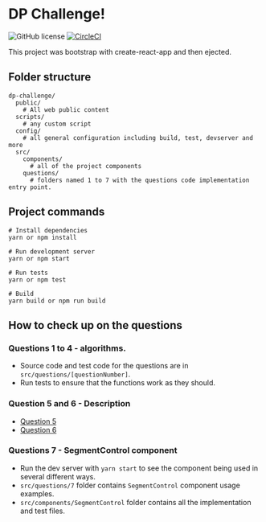 # DP Challenge!

![GitHub license](https://img.shields.io/badge/license-MIT-blue.svg) [![CircleCI](https://circleci.com/gh/juanmagalhaes/dp-challenge.svg?style=svg)](https://circleci.com/gh/juanmagalhaes/dp-challenge)

This project was bootstrap with create-react-app and then ejected.

## Folder structure

```
dp-challenge/
  public/
    # All web public content
  scripts/
    # any custom script
  config/
    # all general configuration including build, test, devserver and more
  src/
    components/
      # all of the project components
    questions/
      # folders named 1 to 7 with the questions code implementation entry point.
```

## Project commands

```
# Install dependencies
yarn or npm install

# Run development server
yarn or npm start

# Run tests
yarn or npm test

# Build
yarn build or npm run build
```

## How to check up on the questions

### Questions 1 to 4 - algorithms.

- Source code and test code for the questions are in `src/questions/[questionNumber]`.
- Run tests to ensure that the functions work as they should.

### Question 5 and 6 - Description

- [Question 5](https://github.com/juanmagalhaes/dp-challenge/tree/master/src/questions/5)
- [Question 6](https://github.com/juanmagalhaes/dp-challenge/tree/master/src/questions/6)

### Questions 7 - SegmentControl component

- Run the dev server with `yarn start` to see the component being used in several different ways.
- `src/questions/7` folder contains `SegmentControl` component usage examples.
- `src/components/SegmentControl` folder contains all the implementation and test files.

